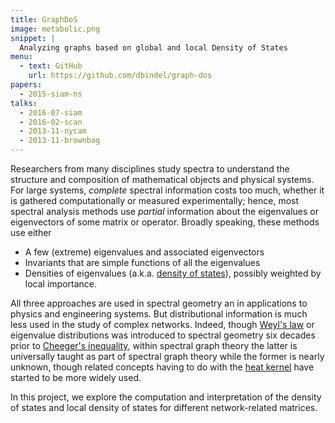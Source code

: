 ```yaml
---
title: GraphDoS
image: metabolic.png
snippet: |
  Analyzing graphs based on global and local Density of States
menu:
  - text: GitHub
    url: https://github.com/dbindel/graph-dos
papers:
  - 2015-siam-ns
talks:
  - 2016-07-siam
  - 2016-02-scan
  - 2013-11-nycam
  - 2013-11-brownbag
---
```


Researchers from many disciplines study spectra to understand the
structure and composition of mathematical objects and physical systems.
For large systems, *complete* spectral information costs too much,
whether it is gathered computationally or measured experimentally;
hence, most spectral analysis methods use *partial* information about
the eigenvalues or eigenvectors of some matrix or operator.
Broadly speaking, these methods use either

 - A few (extreme) eigenvalues and associated eigenvectors
 - Invariants that are simple functions of all the eigenvalues
 - Densities of eigenvalues (a.k.a. [density of states][dos]),
   possibly weighted by local importance.

All three approaches are used in spectral geometry an in applications to
physics and engineering systems.  But distributional information is much
less used in the study of complex networks.  Indeed, though [Weyl's
law][weyl] or eigenvalue distributions was introduced to spectral
geometry six decades prior to [Cheeger's inequality][cheeger], within
spectral graph theory the latter is universally taught as part of
spectral graph theory while the former is nearly unknown, though related
concepts having to do with the [heat kernel][heat] have started to be
more widely used.

In this project, we explore the computation and interpretation of the
density of states and local density of states for different
network-related matrices.

[weyl]: https://en.wikipedia.org/wiki/Weyl_law
[heat]: https://en.wikipedia.org/wiki/Heat_kernel
[dos]: https://en.wikipedia.org/wiki/Density_of_states
[cheeger]: https://en.wikipedia.org/wiki/Cheeger_constant

